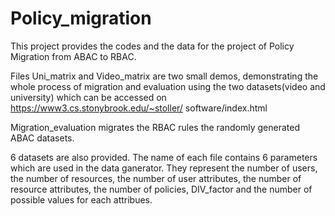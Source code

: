 # Policy_migration

This project provides the codes and the data for the project of Policy Migration from ABAC to RBAC.

Files Uni_matrix and Video_matrix are two small demos, demonstrating the whole process of migration and evaluation using the two datasets(video and university) which can be accessed on https://www3.cs.stonybrook.edu/~stoller/
software/index.html

Migration_evaluation migrates the RBAC rules the randomly generated ABAC datasets.

6 datasets are also provided. The name of each file contains 6 parameters which are used in the data ganerator. They represent the number of users, the number of resources, the number of user attributes, the number of resource attributes, the number of policies, DIV_factor and the number of possible values for each attribues.

